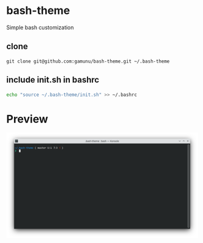 # bash-theme
Simple bash customization

## clone

```
git clone git@github.com:gamunu/bash-theme.git ~/.bash-theme
```

## include init.sh in bashrc

```bash
echo "source ~/.bash-theme/init.sh" >> ~/.bashrc
```

# Preview
![Bash Theme](bash-theme.png)

